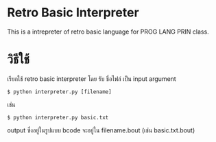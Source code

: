 # Retro Basic Interpreter
This is a intrepreter of retro basic language for PROG LANG PRIN class.
# วิธีใช้
เรียกใช้ retro basic interpreter โดย รับ ชื่อไฟล์ เป็น input argument
```shell
$ python interpreter.py [filename]
```
เช่น 
```shell
$ python interpreter.py basic.txt
```
output ซึ่งอยู่ในรูปแบบ bcode จะอยู่ใน filename.bout (เช่น basic.txt.bout)
